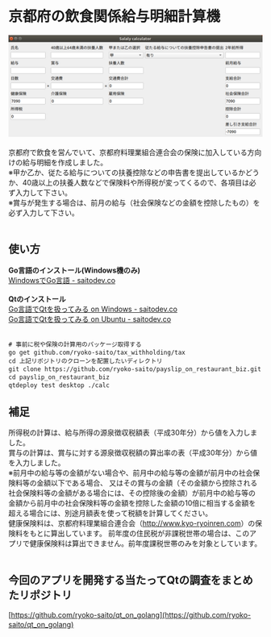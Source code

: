 # 京都府の飲食関係給与明細計算機<br>
![サンプル画像](https://github.com/ryoko-saito/payslip_on_restaurant_biz/blob/master/img/payslip_calc.jpg)
<br><br>
京都府で飲食を営んでいて、京都府料理業組合連合会の保険に加入している方向けの給与明細を作成しました。<br>
※甲か乙か、従たる給与についての扶養控除などの申告書を提出しているかどうか、40歳以上の扶養人数などで保険料や所得税が変ってくるので、各項目は必ず入力して下さい。<br>
※賞与が発生する場合は、前月の給与（社会保険などの金額を控除したもの）を必ず入力して下さい。
<br><br>
## 使い方<br>
**Go言語のインストール(Windows機のみ)**<br>
[WindowsでGo言語 - saitodev.co](https://saitodev.co/article/1569)
<br><br>
**Qtのインストール**<br>
[Go言語でQtを扱ってみる on Windows - saitodev.co](https://saitodev.co/article/1956)<br>
[Go言語でQtを扱ってみる on Ubuntu - saitodev.co](https://saitodev.co/article/1949)
<br><br>
```
# 事前に税や保険の計算用のパッケージ取得する
go get github.com/ryoko-saito/tax_withholding/tax
cd 上記リポジトリのクローンを配置したいディレクトリ
git clone https://github.com/ryoko-saito/payslip_on_restaurant_biz.git
cd payslip_on_restaurant_biz
qtdeploy test desktop ./calc
```
## 補足<br>
所得税の計算は、給与所得の源泉徴収税額表（平成30年分）から値を入力しました。<br>
賞与の計算は、賞与に対する源泉徴収税額の算出率の表（平成30年分）から値を入力しました。<br>
※前月中の給与等の金額がない場合や、前月中の給与等の金額が前月中の社会保険料等の金額以下である場合、
又はその賞与の金額（その金額から控除される社会保険料等の金額がある場合には、その控除後の金額）が前月中の給与等の
金額から前月中の社会保険料等の金額を控除した金額の10倍に相当する金額を超える場合には、別途月額表を使って税額を計算してください。<br>
健康保険料は、京都府料理業組合連合会（<a href="http://www.kyo-ryoinren.com/index.htm">http://www.kyo-ryoinren.com</a>）の保険料をもとに算出しています。
前年度の住民税が非課税世帯の場合は、このアプリで健康保険料は算出できません。前年度課税世帯のみを対象としています。
<br><br>
## 今回のアプリを開発する当たってQtの調査をまとめたリポジトリ<br>
[https://github.com/ryoko-saito/qt_on_golang](https://github.com/ryoko-saito/qt_on_golang)
　
